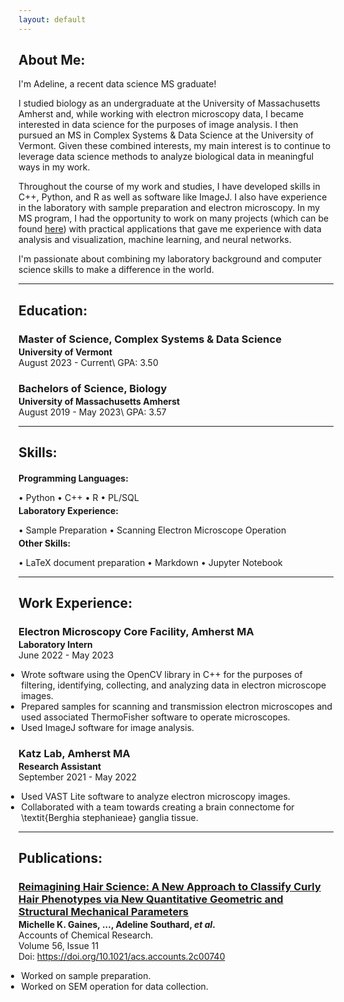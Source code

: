 ```yaml
---
layout: default
---
```

## About Me:

I'm Adeline, a recent data science MS graduate!

I studied biology as an undergraduate at the University of Massachusetts Amherst and, while working with electron microscopy data, I became interested in data science for the purposes of image analysis. I then pursued an MS in Complex Systems & Data Science at the University of Vermont. Given these combined interests, my main interest is to continue to leverage data science methods to analyze biological data in meaningful ways in my work.

Throughout the course of my work and studies, I have developed skills in C++, Python, and R as well as software like ImageJ. I also have experience in the laboratory with sample preparation and electron microscopy. In my MS program, I had the opportunity to work on many projects (which can be found [here](./projects)) with practical applications that gave me experience with data analysis and visualization, machine learning, and neural networks.

I'm passionate about combining my laboratory background and computer science skills to make a difference in the world.

---

## Education:

<h3 style="margin-bottom:2px;">Master of Science, Complex Systems & Data Science</h3>
<h4 style="margin:0;">University of Vermont</h4>
August 2023 - Current\
GPA: 3.50

<h3 style="margin-bottom:2px;">Bachelors of Science, Biology</h3>
<h4 style="margin:0;">University of Massachusetts Amherst</h4>
August 2019 - May 2023\
GPA: 3.57

---

## Skills:

<h4 style="margin-bottom:2px;">Programming Languages:</h4>
<p style="margin-bottom:4px;">&#x2022; Python &#x2022; C++ &#x2022; R &#x2022; PL/SQL</p>

<h4 style="margin-bottom:2px; margin-top:2px;">Laboratory Experience:</h4>
<p style="margin-bottom:4px;">&#x2022; Sample Preparation &#x2022; Scanning Electron Microscope Operation</p>

<h4 style="margin-bottom:2px; margin-top:2px;">Other Skills:</h4>
<p style="margin-bottom:4px;">&#x2022; LaTeX document preparation &#x2022; Markdown &#x2022; Jupyter Notebook</p>

---

## Work Experience:

<h3 style="margin-bottom:2px;">Electron Microscopy Core Facility, Amherst MA</h3>
<p style="margin:0;"><b>Laboratory Intern</b><br>
June 2022 - May 2023</p>
<ul style="margin-left: -1.4em;">
  <li>Wrote software using the OpenCV library in C++ for the purposes of filtering, identifying, collecting, and analyzing data in electron microscope images.</li>
  <li>Prepared samples for scanning and transmission electron microscopes and used associated ThermoFisher software to operate microscopes.</li>
  <li>Used ImageJ software for image analysis.</li>
</ul>

<h3 style="margin-bottom:2px;">Katz Lab, Amherst MA</h3>
<p style="margin:0;"><b>Research Assistant</b><br>
September 2021 - May 2022</p>
<ul style="margin-left: -1.4em;">
  <li>Used VAST Lite software to analyze electron microscopy images.</li>
  <li>Collaborated with a team towards creating a brain connectome for \textit{Berghia stephanieae} ganglia tissue.</li>
</ul>

---

## Publications:

<h3 style="margin-bottom:2px; color:var(--clr-a-text);"><a href="https://pubs.acs.org/doi/10.1021/acs.accounts.2c00740">Reimagining Hair Science: A New Approach to Classify Curly Hair Phenotypes via New Quantitative Geometric and Structural Mechanical Parameters</a></h3>
<p style="margin:0;"><b>Michelle K. Gaines, ..., Adeline Southard, <i>et al</i>.</b><br>
Accounts of Chemical Research.<br>
Volume 56, Issue 11<br>
Doi: <a href="https://doi.org/10.1021/acs.accounts.2c00740">https://doi.org/10.1021/acs.accounts.2c00740</a></p>
<ul style="margin-left: -1.4em;">
  <li>Worked on sample preparation.</li>
  <li>Worked on SEM operation for data collection.</li>
</ul>
